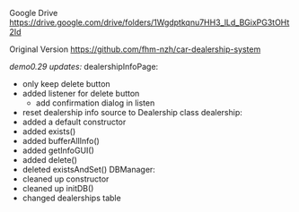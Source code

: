 Google Drive
https://drive.google.com/drive/folders/1Wgdptkqnu7HH3_lLd_BGixPG3tOHt2Id

Original Version
https://github.com/fhm-nzh/car-dealership-system

*demo0.29 updates:*
dealershipInfoPage:
  - only keep delete button
  - added listener for delete button
      - add confirmation dialog in listen
  - reset dealership info source to Dealership class
dealership:
  - added a default constructor
  - added exists()
  - added bufferAllInfo()
  - added getInfoGUI()
  - added delete()
  - deleted existsAndSet()
DBManager:
  - cleaned up constructor
  - cleaned up initDB()
  - changed dealerships table
